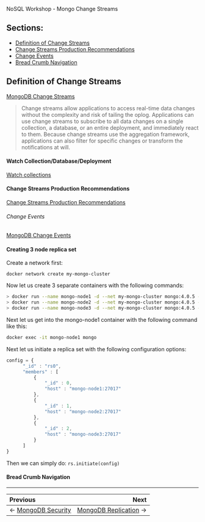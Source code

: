 NoSQL Workshop - Mongo Change Streams

## Sections:

* [Definition of Change Streams](#definition-of-change-streams)
* [Change Streams Production Recommendations](#change-streams-production-recommendations)
* [Change Events](#change-events)
* [Bread Crumb Navigation](#bread-crumb-navigation)

## Definition of Change Streams

[MongoDB Change Streams](https://docs.mongodb.com/manual/changeStreams/)

> Change streams allow applications to access real-time data changes without the complexity and risk of tailing the oplog. Applications can use change streams to subscribe to all data changes on a single collection, a database, or an entire deployment, and immediately react to them. Because change streams use the aggregation framework, applications can also filter for specific changes or transform the notifications at will.

#### Watch Collection/Database/Deployment

[Watch collections](https://docs.mongodb.com/manual/changeStreams/#watch-collection-database-deployment)

#### Change Streams Production Recommendations

[Change Streams Production Recommendations](https://docs.mongodb.com/manual/administration/change-streams-production-recommendations/)

###### Change Events

[MongoDB Change Events](https://docs.mongodb.com/manual/reference/change-events/)

#### Creating 3 node replica set

Create a network first: 

`docker network create my-mongo-cluster`

Now let us create 3 separate containers with the following commands:

```bash
> docker run --name mongo-node1 -d --net my-mongo-cluster mongo:4.0.5 --replSet "rs0"
> docker run --name mongo-node2 -d --net my-mongo-cluster mongo:4.0.5 --replSet "rs0"
> docker run --name mongo-node3 -d --net my-mongo-cluster mongo:4.0.5 --replSet "rs0"
```

Next let us get into the mongo-node1 container with the following command like this:

```bash
docker exec -it mongo-node1 mongo
```

Next let us initiate a replica set with the following configuration options:

```js
config = {
      "_id" : "rs0",
      "members" : [
          {
              "_id" : 0,
              "host" : "mongo-node1:27017"
          },
          {
              "_id" : 1,
              "host" : "mongo-node2:27017"
          },
          {
              "_id" : 2,
              "host" : "mongo-node3:27017"
          }
      ]
}
```

Then we can simply do: `rs.initiate(config)`

#### Bread Crumb Navigation
_________________________

Previous | Next
:------- | ---:
← [MongoDB Security](./mongodb_security.md) | [MongoDB Replication](./mongodb_replication.md) →
